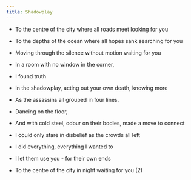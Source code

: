 ```yaml
---
title: Shadowplay
---
```

- To the centre of the city where all roads
meet looking for you
- To the depths of the ocean
where all hopes sank searching for you
- Moving through the silence without motion
waiting for you
- In a room with no window in the corner,
- I found truth

- In the shadowplay, acting out your
own death, knowing more
- As the assassins all grouped
in four lines,
- Dancing on the floor,
- And with cold steel, odour on their bodies,
made a move to connect
- I could only stare in disbelief
as the crowds all left

- I did everything, everything I wanted to
- I let them use you -
for their own ends
- To the centre of the city in night
waiting for you (2)



